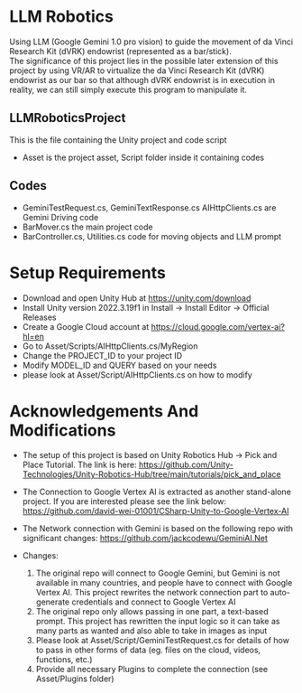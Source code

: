 # LLM Robotics
Using LLM (Google Gemini 1.0 pro vision) to guide the movement of da Vinci Research Kit (dVRK) endowrist (represented as a bar/stick).\
The significance of this project lies in the possible later extension of this project by using VR/AR to virtualize the da Vinci Research Kit (dVRK) endowrist as our bar so that although dVRK endowrist is in execution in reality, we can still simply execute this program to manipulate it.
## LLMRoboticsProject
This is the file containing the Unity project and code script
- Asset is the project asset, Script folder inside it containing codes

## Codes
- GeminiTestRequest.cs, GeminiTextResponse.cs AIHttpClients.cs are Gemini Driving code
- BarMover.cs the main project code
- BarController.cs, Utilities.cs code for moving objects and LLM prompt

# Setup Requirements
- Download and open Unity Hub at https://unity.com/download
- Install Unity version 2022.3.19f1 in Install -> Install Editor -> Official Releases
- Create a Google Cloud account at https://cloud.google.com/vertex-ai?hl=en 
- Go to Asset/Scripts/AIHttpClients.cs/MyRegion
- Change the PROJECT_ID to your project ID
- Modify MODEL_ID and QUERY based on your needs
- please look at Asset/Script/AIHttpClients.cs on how to modify

# Acknowledgements And Modifications
- The setup of this project is based on Unity Robotics Hub -> Pick and Place Tutorial. The link is here:
    https://github.com/Unity-Technologies/Unity-Robotics-Hub/tree/main/tutorials/pick_and_place
- The Connection to Google Vertex AI is extracted as another stand-alone project. If you are interested please see the link below:
  https://github.com/david-wei-01001/CSharp-Unity-to-Google-Vertex-AI
- The Network connection with Gemini is based on the following repo with significant changes:
    https://github.com/jackcodewu/GeminiAI.Net

- Changes:
    1. The original repo will connect to Google Gemini, but Gemini is not available in many countries, and people have to connect with Google Vertex AI. This project rewrites the network connection part to auto-generate credentials and connect to Google Vertex AI
    2. The original repo only allows passing in one part, a text-based prompt. This project has rewritten the input logic so it can take as many parts as wanted and also able to take in images as input
    3. Please look at Asset/Script/GeminiTestRequest.cs for details of how to pass in other forms of data (eg. files on the cloud, videos, functions, etc.)
    4. Provide all necessary Plugins to complete the connection (see Asset/Plugins folder)
